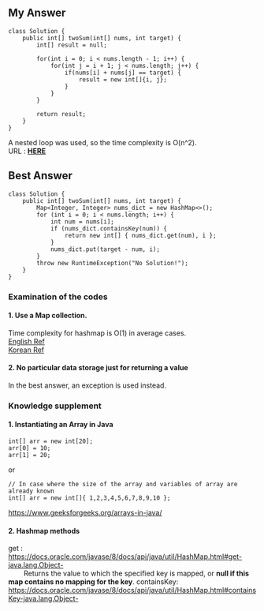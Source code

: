 ## My Answer
```
class Solution {
    public int[] twoSum(int[] nums, int target) {
        int[] result = null;        
        
        for(int i = 0; i < nums.length - 1; i++) {
            for(int j = i + 1; j < nums.length; j++) {
                if(nums[i] + nums[j] == target) {
                    result = new int[]{i, j};
                }
            }
        }
        
        return result;
    }
}
```
A nested loop was used, so the time complexity is O(n^2).   
URL : [**HERE**](https://leetcode.com/submissions/detail/589961616/)

## Best Answer
```
class Solution {
    public int[] twoSum(int[] nums, int target) {
        Map<Integer, Integer> nums_dict = new HashMap<>();
        for (int i = 0; i < nums.length; i++) {
            int num = nums[i];
            if (nums_dict.containsKey(num)) {
                return new int[] { nums_dict.get(num), i };
            }
            nums_dict.put(target - num, i);
        }
        throw new RuntimeException("No Solution!");
    }
}
```

### Examination of the codes
#### 1. Use a Map collection.
Time complexity for hashmap is O(1) in average cases.    
[English Ref](https://javabypatel.blogspot.com/2015/10/time-complexity-of-hashmap-get-and-put-operation.html)     
[Korean Ref](https://hee96-story.tistory.com/48#:~:text=%ED%95%B4%EC%8B%9C%20%ED%85%8C%EC%9D%B4%EB%B8%94%EC%9D%98%20%EC%84%B1%EB%8A%A5,%EA%B0%80%20O(1)%EC%9D%B4%EB%8B%A4.) 

#### 2. No particular data storage just for returning a value
In the best answer, an exception is used instead.

### Knowledge supplement
#### 1. Instantiating an Array in Java
```
int[] arr = new int[20];
arr[0] = 10;
arr[1] = 20;
```
or
```
// In case where the size of the array and variables of array are already known
int[] arr = new int[]{ 1,2,3,4,5,6,7,8,9,10 };
```
https://www.geeksforgeeks.org/arrays-in-java/
#### 2. Hashmap methods
get : https://docs.oracle.com/javase/8/docs/api/java/util/HashMap.html#get-java.lang.Object-    
&nbsp;&nbsp;&nbsp;&nbsp;&nbsp;&nbsp;&nbsp;&nbsp;Returns the value to which the specified key is mapped, or **null if this map contains no mapping for the key**.
containsKey: https://docs.oracle.com/javase/8/docs/api/java/util/HashMap.html#containsKey-java.lang.Object-
